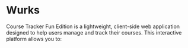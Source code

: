 # Wurks
Course Tracker Fun Edition is a lightweight, client-side web application designed to help users manage and track their courses. This interactive platform allows you to:

